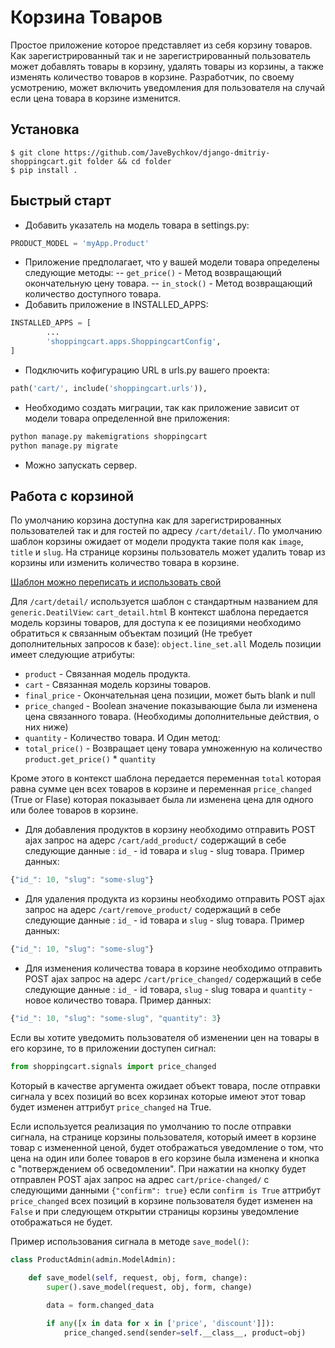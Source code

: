 Корзина Товаров
=====

Простое приложение которое представляет из себя корзину товаров. Как зарегистрированный так и не зарегистрированный пользователь может добавлять товары в корзину, удалять товары из корзины, а также изменять количество товаров в корзине.
Разработчик, по своему усмотрению, может включить уведомления для пользователя на случай если цена товара в корзине изменится.

Установка
-----------
```
$ git clone https://github.com/JaveBychkov/django-dmitriy-shoppingcart.git folder && cd folder
$ pip install .
```

Быстрый старт
-----------
-  Добавить указатель на модель товара в settings.py:

```python
PRODUCT_MODEL = 'myApp.Product'
```
 - Приложение предполагает, что у вашей модели товара определены следующие методы:
  -- `get_price()` - Метод возвращающий окончательную цену товара.
  -- `in_stock()` - Метод возвращающий количество доступного товара.
- Добавить приложение в INSTALLED_APPS:
```python
INSTALLED_APPS = [
        ...
        'shoppingcart.apps.ShoppingcartConfig',
]
```

- Подключить кофигурацию URL в urls.py вашего проекта:
```python
path('cart/', include('shoppingcart.urls')),
```
- Необходимо создать миграции, так как приложение зависит от модели товара определенной вне приложения:
```python
python manage.py makemigrations shoppingcart
python manage.py migrate
```
- Можно запускать сервер.

Работа с корзиной
-----------
По умолчанию корзина доступна как для зарегистрированных пользователей так и для гостей по адресу `/cart/detail/`. По умолчанию шаблон корзины ожидает от модели продукта такие поля как `image`, `title` и `slug`.
На странице корзины пользователь может удалить товар из корзины или изменить количество товара в корзине.

[Шаблон можно переписать и использовать свой](https://docs.djangoproject.com/en/2.0/howto/overriding-templates/) 

Для `/cart/detail/` используется шаблон с стандартным названием для `generic.DeatilView`:  `cart_detail.html` 
В контекст шаблона передается модель корзины товаров, для доступа к ее позициями необходимо обратиться к связанным объектам позиций (Не требует дополнительных запросов к базе): `object.line_set.all` 
Модель позиции имеет следующие атрибуты:
-  `product` - Связанная модель продукта.
-  `cart` - Связанная модель корзины товаров.
-  `final_price` - Окончательная цена позиции, может быть blank и null
-  `price_changed` - Boolean значение показывающие была ли изменена цена связанного товара. (Необходимы дополнительные действия, о них ниже)
- `quantity` - Количество товара.
И Один метод:
- `total_price()` - Возвращает цену товара умноженную на количество `product.get_price()` * `quantity`

Кроме этого в контекст шаблона передается переменная `total` которая равна сумме цен всех товаров в корзине и переменная `price_changed` (True or Flase) которая показывает была ли изменена цена для одного или более товаров в корзине. 

- Для добавления продуктов в корзину необходимо отправить POST ajax запрос на адерс `/cart/add_product/` содержащий в себе следующие данные : `id_` - id товара и `slug` - slug товара.
Пример данных:
```javascript
{"id_": 10, "slug": "some-slug"}
```

- Для удаления продукта из корзины необходимо отправить POST ajax запрос на адерс `/cart/remove_product/` содержащий в себе следующие данные : `id_` - id товара и `slug` - slug товара.
Пример данных:
```javascript
{"id_": 10, "slug": "some-slug"}
```

- Для изменения количества товара в корзине необходимо отправить POST ajax запрос на адерс `/cart/price_changed/` содержащий в себе следующие данные : `id_` - id товара, `slug` - slug товара и `quantity` - новое количество товара.
Пример данных:
```javascript
{"id_": 10, "slug": "some-slug", "quantity": 3}
```

Если вы хотите уведомить пользователя об изменении цен на товары в его корзине, то в приложении доступен сигнал:
```python
from shoppingcart.signals import price_changed
```
Который в качестве аргумента ожидает объект товара, после отправки сигнала у всех позиций во всех корзинах которые имеют этот товар будет изменен аттрибут `price_changed` на True. 

Если используется реализация по умолчанию то после отправки сигнала, на странице корзины пользователя, который имеет в корзине товар с измененной ценой, будет отображаться уведомление о том, что цена на один или более товаров в его корзине  была изменена и кнопка с "потверждением об осведомлении". При нажатии на кнопку будет отправлен POST ajax запрос на адрес `cart/price-changed/` с следующими данными `{"confirm": true}` если `confirm is True` аттрибут `price_changed` всех позиций в корзине пользователя будет изменен на `False` и при следующем открытии страницы корзины уведомление отображаться не будет. 

Пример использования сигнала в методе `save_model()`:
```python
class ProductAdmin(admin.ModelAdmin):

    def save_model(self, request, obj, form, change):
    	super().save_model(request, obj, form, change)
    	
        data = form.changed_data

        if any([x in data for x in ['price', 'discount']]):
            price_changed.send(sender=self.__class__, product=obj)

```